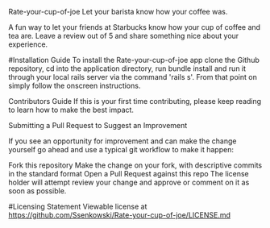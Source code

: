Rate-your-cup-of-joe
Let your barista know how your coffee was.

A fun way to let your friends at Starbucks know how your cup of coffee and tea are. Leave a review out of 5 and share something nice about your experience.

#Installation Guide To install the Rate-your-cup-of-joe app clone the Github repository, cd into the application directory, run bundle install and run it through your local rails server via the command 'rails s'. From that point on simply follow the onscreen instructions.

Contributors Guide If this is your first time contributing, please keep reading to learn how to make the best impact.

Submitting a Pull Request to Suggest an Improvement

If you see an opportunity for improvement and can make the change yourself go ahead and use a typical git workflow to make it happen:

Fork this repository Make the change on your fork, with descriptive commits in the standard format Open a Pull Request against this repo The license holder will attempt review your change and approve or comment on it as soon as possible.

#Licensing Statement Viewable license at https://github.com/Ssenkowski/Rate-your-cup-of-joe/LICENSE.md

